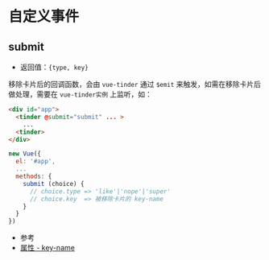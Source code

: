 # 自定义事件

## submit

* 返回值：`{type, key}`

移除卡片后的回调函数，会由 `vue-tinder` 通过 `$emit` 来触发，如需在移除卡片后做处理，需要在 `vue-tinder实例` 上监听，如：

```html
<div id="app">
  <tinder @submit="submit" ... >
    ...
  <tinder>
</div>
```

```js
new Vue({
  el: '#app',
  ...
  methods: {
    submit (choice) {
      // choice.type => 'like'|'nope'|'super'
      // choice.key  => 被移除卡片的 key-name
    }
  }
})
```


* 参考
 * [属性 - key-name](/properties)